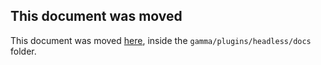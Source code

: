 ﻿## This document was moved
This document was moved [here](https://github.com/csuvi98/gamma/blob/dev/plugins/headless/docs/headless-gamma-docker.md), inside the `gamma/plugins/headless/docs` folder.


